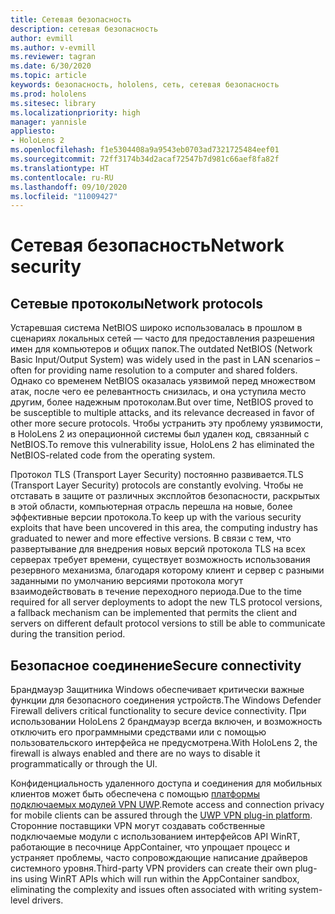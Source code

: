 ```yaml
---
title: Сетевая безопасность
description: сетевая безопасность
author: evmill
ms.author: v-evmill
ms.reviewer: tagran
ms.date: 6/30/2020
ms.topic: article
keywords: безопасность, hololens, сеть, сетевая безопасность
ms.prod: hololens
ms.sitesec: library
ms.localizationpriority: high
manager: yannisle
appliesto:
- HoloLens 2
ms.openlocfilehash: f1e5304408a9a9543eb0703ad7321725484eef01
ms.sourcegitcommit: 72ff3174b34d2acaf72547b7d981c66aef8fa82f
ms.translationtype: HT
ms.contentlocale: ru-RU
ms.lasthandoff: 09/10/2020
ms.locfileid: "11009427"
---
```

# <span data-ttu-id="f9dd3-104">Сетевая безопасность</span><span class="sxs-lookup"><span data-stu-id="f9dd3-104">Network security</span></span>

## <span data-ttu-id="f9dd3-105">Сетевые протоколы</span><span class="sxs-lookup"><span data-stu-id="f9dd3-105">Network protocols</span></span>

<span data-ttu-id="f9dd3-106">Устаревшая система NetBIOS широко использовалась в прошлом в сценариях локальных сетей — часто для предоставления разрешения имен для компьютеров и общих папок.</span><span class="sxs-lookup"><span data-stu-id="f9dd3-106">The outdated NetBIOS (Network Basic Input/Output System) was widely used in the past in LAN scenarios – often for providing name resolution to a computer and shared folders.</span></span> <span data-ttu-id="f9dd3-107">Однако со временем NetBIOS оказалась уязвимой перед множеством атак, после чего ее релевантность снизилась, и она уступила место другим, более надежным протоколам.</span><span class="sxs-lookup"><span data-stu-id="f9dd3-107">But over time, NetBIOS proved to be susceptible to multiple attacks, and its relevance decreased in favor of other more secure protocols.</span></span> <span data-ttu-id="f9dd3-108">Чтобы устранить эту проблему уязвимости, в HoloLens 2 из операционной системы был удален код, связанный с NetBIOS.</span><span class="sxs-lookup"><span data-stu-id="f9dd3-108">To remove this vulnerability issue, HoloLens 2 has eliminated the NetBIOS-related code from the operating system.</span></span>

<span data-ttu-id="f9dd3-109">Протокол TLS (Transport Layer Security) постоянно развивается.</span><span class="sxs-lookup"><span data-stu-id="f9dd3-109">TLS (Transport Layer Security) protocols are constantly evolving.</span></span> <span data-ttu-id="f9dd3-110">Чтобы не отставать в защите от различных эксплойтов безопасности, раскрытых в этой области, компьютерная отрасль перешла на новые, более эффективные версии протокола.</span><span class="sxs-lookup"><span data-stu-id="f9dd3-110">To keep up with the various security exploits that have been uncovered in this area, the computing industry has graduated to newer and more effective versions.</span></span> <span data-ttu-id="f9dd3-111">В связи с тем, что развертывание для внедрения новых версий протокола TLS на всех серверах требует времени, существует возможность использования резервного механизма, благодаря которому клиент и сервер с разными заданными по умолчанию версиями протокола могут взаимодействовать в течение переходного периода.</span><span class="sxs-lookup"><span data-stu-id="f9dd3-111">Due to the time required for all server deployments to adopt the new TLS protocol versions, a fallback mechanism can be implemented that permits the client and servers on different default protocol versions to still be able to communicate during the transition period.</span></span>

## <span data-ttu-id="f9dd3-112">Безопасное соединение</span><span class="sxs-lookup"><span data-stu-id="f9dd3-112">Secure connectivity</span></span> 

<span data-ttu-id="f9dd3-113">Брандмауэр Защитника Windows обеспечивает критически важные функции для безопасного соединения устройств.</span><span class="sxs-lookup"><span data-stu-id="f9dd3-113">The Windows Defender Firewall delivers critical functionality to secure device connectivity.</span></span> <span data-ttu-id="f9dd3-114">При использовании HoloLens 2 брандмауэр всегда включен, и возможность отключить его программными средствами или с помощью пользовательского интерфейса не предусмотрена.</span><span class="sxs-lookup"><span data-stu-id="f9dd3-114">With HoloLens 2, the firewall is always enabled and there are no ways to disable it programmatically or through the UI.</span></span>

<span data-ttu-id="f9dd3-115">Конфиденциальность удаленного доступа и соединения для мобильных клиентов может быть обеспечена с помощью [платформы подключаемых модулей VPN UWP](https://docs.microsoft.com/uwp/api/Windows.Networking.Vpn?view=winrt-19041).</span><span class="sxs-lookup"><span data-stu-id="f9dd3-115">Remote access and connection privacy for mobile clients can be assured through the [UWP VPN plug-in platform](https://docs.microsoft.com/uwp/api/Windows.Networking.Vpn?view=winrt-19041).</span></span> <span data-ttu-id="f9dd3-116">Сторонние поставщики VPN могут создавать собственные подключаемые модули с использованием интерфейсов API WinRT, работающие в песочнице AppContainer, что упрощает процесс и устраняет проблемы, часто сопровождающие написание драйверов системного уровня.</span><span class="sxs-lookup"><span data-stu-id="f9dd3-116">Third-party VPN providers can create their own plug-ins using WinRT APIs which will run within the AppContainer sandbox, eliminating the complexity and issues often associated with writing system-level drivers.</span></span>
